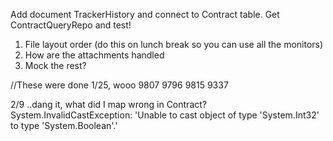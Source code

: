 Add document TrackerHistory and connect to Contract table. Get ContractQueryRepo and test!
1) File layout order (do this on lunch break so you can use all the monitors)
2) How are the attachments handled
3) Mock the rest?

//These were done 1/25, wooo
9807
9796
9815
9337

2/9 ..dang it, what did I map wrong in Contract?
System.InvalidCastException: 'Unable to cast object of type 'System.Int32' to type 'System.Boolean'.'